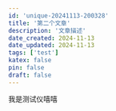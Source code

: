 ```yaml
---
id: 'unique-20241113-200328'
title: '第二个文章'
description: '文章描述'
date_created: 2024-11-13
date_updated: 2024-11-13
tags: ['test']
katex: false
pin: false
draft: false
---
```


我是测试仪嘻嘻
